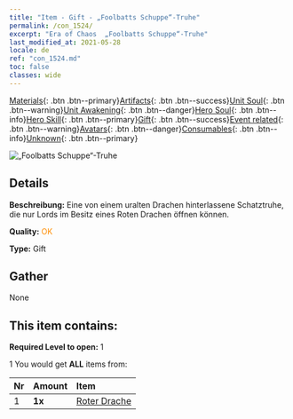```yaml
---
title: "Item - Gift - „Foolbatts Schuppe“-Truhe"
permalink: /con_1524/
excerpt: "Era of Chaos  „Foolbatts Schuppe“-Truhe"
last_modified_at: 2021-05-28
locale: de
ref: "con_1524.md"
toc: false
classes: wide
---
```

 [Materials](/ItemsDE/){: .btn .btn--primary}[Artifacts](/ItemsDE/Artifacts/){: .btn .btn--success}[Unit Soul](/ItemsDE/UnitSoul/){: .btn .btn--warning}[Unit Awakening](/ItemsDE/UnitAwakening/){: .btn .btn--danger}[Hero Soul](/ItemsDE/HeroSoul/){: .btn .btn--info}[Hero Skill](/ItemsDE/HeroSkill/){: .btn .btn--primary}[Gift](/ItemsDE/Gift/){: .btn .btn--success}[Event related](/ItemsDE/Events/){: .btn .btn--warning}[Avatars](/ItemsDE/Avatars/){: .btn .btn--danger}[Consumables](/ItemsDE/Consumables/){: .btn .btn--info}[Unknown](/ItemsDE/Unknown/){: .btn .btn--primary}

 ![„Foolbatts Schuppe“-Truhe](/images/t/i_907138.png)

## Details
 **Beschreibung:** Eine von einem uralten Drachen hinterlassene Schatztruhe, die nur Lords im Besitz eines Roten Drachen öffnen können.

 **Quality:** <span style="color: #FF8C00">OK</span>

 **Type:** Gift

## Gather

  None

## This item contains:

 **Required Level to open:** 1

 1 You would get **ALL** items  from:

  | Nr | Amount |     Item    |
  |:---|:-------|:------------|
  | 1 |  **1x** | [Roter Drache](/ItemsDE/unt_251/) |  | 
